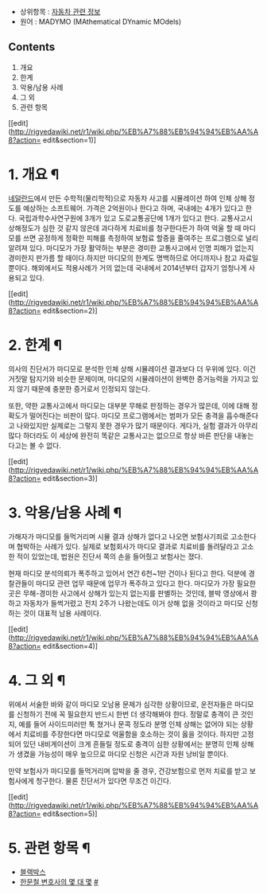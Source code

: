   * 상위항목 : [자동차 관련 정보](%EC%9E%90%EB%8F%99%EC%B0%A8%20%EA%B4%80%EB%A0%A8%20%EC%A0%95%EB%B3%B4.md)
  * 원어 : MADYMO (MAthematical DYnamic MOdels)  

## Contents

    

1. 개요 
2. 한계 
3. 악용/남용 사례 
4. 그 외 
5. 관련 항목 

[[edit](http://rigvedawiki.net/r1/wiki.php/%EB%A7%88%EB%94%94%EB%AA%A8?action=
edit&section=1)]

# 1. 개요 ¶

[네덜란드](%EB%84%A4%EB%8D%9C%EB%9E%80%EB%93%9C.md)에서 만든 수학적(물리학적)으로 자동차 사고를
시뮬레이션 하여 인체 상해 정도를 예상하는 소프트웨어. 가격은 2억원이나 한다고 하며, 국내에는 4개가 있다고 한다. 국립과학수사연구원에
3개가 있고 도로교통공단에 1개가 있다고 한다. 교통사고시 상해정도가 심한 것 같지 않은데 과다하게 치료비를 청구한다든가 하여 억울 할 때
마디모를 쓰면 공정하게 정확한 피해를 측정하여 보험료 할증을 줄여주는 프로그램으로 널리 알려져 있다. 마디모가 가장 활약하는 부분은 경미한
교통사고에서 인명 피해가 없는지 경미한지 판가름 할 때이다.하지만 마디모의 한계도 명백하므로 어디까지나 참고 자료일 뿐이다. 해외에서도
적용사례가 거의 없는데 국내에서 2014년부터 갑자기 엄청나게 사용되고 있다.

  

[[edit](http://rigvedawiki.net/r1/wiki.php/%EB%A7%88%EB%94%94%EB%AA%A8?action=
edit&section=2)]

# 2. 한계 ¶

의사의 진단서가 마디모로 분석한 인체 상해 시뮬레이션 결과보다 더 우위에 있다. 이건 거짓말 탐지기와 비슷한 문제이며, 마디모의 시뮬레이션이
완벽한 증거능력을 가지고 있지 않기 때문에 충분한 증거로서 인정되지 않는다.

  

또한, 약한 교통사고에서 마디모는 대부분 무해로 판정하는 경우가 많은데, 이에 대해 정확도가 떨어진다는 비판이 많다. 마디모 프로그램에서는
범퍼가 모든 충격을 흡수해준다고 나와있지만 실제로는 그렇지 못한 경우가 많기 때문이다. 게다가, 실험 결과가 아무리 많다 하더라도 이 세상에
완전히 똑같은 교통사고는 없으므로 항상 바른 판단을 내놓는다고는 볼 수 없다.

  

[[edit](http://rigvedawiki.net/r1/wiki.php/%EB%A7%88%EB%94%94%EB%AA%A8?action=
edit&section=3)]

# 3. 악용/남용 사례 ¶

가해자가 마디모를 들먹거리며 시뮬 결과 상해가 없다고 나오면 보험사기죄로 고소한다며 협박하는 사례가 있다. 실제로 보험회사가 마디모 결과로
치료비를 돌려달라고 고소한 적이 있었는데, 법원은 진단서 쪽의 손을 들어줬고 보험사는 졌다.

  

현재 마디모 분석의뢰가 폭주하고 있어서 연간 6천~1만 건이나 된다고 한다. 덕분에 경찰관들이 마디모 관련 업무 때문에 업무가 폭주하고
있다고 한다. 마디모가 가장 필요한 곳은 무해-경미한 사고에서 상해가 있는지 없는지를 판별하는 것인데, 블박 영상에서 쾅 하고 자동차가
들썩거렸고 전치 2주가 나왔는데도 이거 상해 없을 것이라고 마디모 신청하는 것이 대표적 남용 사례이다.

  

[[edit](http://rigvedawiki.net/r1/wiki.php/%EB%A7%88%EB%94%94%EB%AA%A8?action=
edit&section=4)]

# 4. 그 외 ¶

위에서 서술한 바와 같이 마디모 오남용 문제가 심각한 상황이므로, 운전자들은 마디모를 신청하기 전에 꼭 필요한지 반드시 한번 더 생각해봐야
한다. 정말로 충격이 큰 것인지, 예를 들어 사이드미러만 툭 쳤거나 문콕 정도라 분명 인체 상해는 없어야 되는 상황에서 치료비를 주장한다면
마디모로 억울함을 호소하는 것이 옳을 것이다. 하지만 고정되어 있던 내비게이션이 크게 흔들릴 정도로 충격이 심한 상황에서는 분명히 인체
상해가 생겼을 가능성이 매우 높으므로 마디모 신청은 시간과 자원 낭비일 뿐이다.

  

만약 보험사가 마디모를 들먹거리며 압박을 줄 경우, 건강보험으로 먼저 치료를 받고 보험사에게 청구한다. 물론 진단서가 있다면 무조건 이긴다.

  

[[edit](http://rigvedawiki.net/r1/wiki.php/%EB%A7%88%EB%94%94%EB%AA%A8?action=
edit&section=5)]

# 5. 관련 항목 ¶

  * [블랙박스](%EB%B8%94%EB%9E%99%EB%B0%95%EC%8A%A4.md)
  * [한문철 변호사의 몇 대 몇](%ED%95%9C%EB%AC%B8%EC%B2%A0%20%EB%B3%80%ED%98%B8%EC%82%AC%EC%9D%98%20%EB%AA%87%20%EB%8C%80%20%EB%AA%87.md) [#](http://www.susulaw.com/solution_items/tbn/?dirNum=0955)

